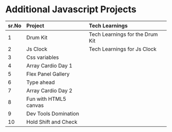 # Additional Javascript Projects
| sr.No | Project | Tech Learnings |
|:------|:------------|:------------------------------------------------------------|
|1|Drum Kit|Tech Learnings for the Drum Kit|
|2|Js Clock|Tech Learnings for Js Clock|   
|3|Css variables|    
|4|Array Cardio Day 1|   
|5| Flex Panel Gallery|   
|6| Type ahead|   
|7|Array Cardio Day 2|   
|8|Fun with HTML5 canvas|   
|9|Dev Tools Domination|  
|10|Hold Shift and Check |
